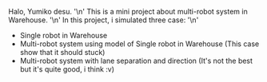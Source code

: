 Halo, Yumiko desu. '\n'
This is a mini project about multi-robot system in Warehouse. '\n'
In this project, i simulated three case: '\n'
  - Single robot in Warehouse
  - Multi-robot system using model of Single robot in Warehouse (This case show that it should stuck)
  - Multi-robot system with lane separation and direction (It's not the best but it's quite good, i think :v)
